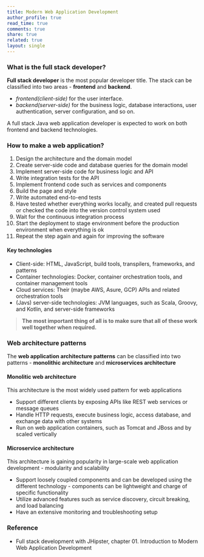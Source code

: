 ```yaml
---
title: Modern Web Application Development
author_profile: true
read_time: true
comments: true
share: true
related: true
layout: single
---
```


### What is the full stack developer?
**Full stack developer** is the most popular developer title. The stack can be classified into two areas - **frontend** and **backend**.
* *frontend(client-side)* for the user interface.
* *backend(server-side)* for the business logic, database interactions, user authentication, server configuration, and so on.

A full stack Java web application developer is expected to work on both frontend and backend technologies. 

### How to make a web application?
1. Design the architecture and the domain model
2. Create server-side code and database queries for the domain model
3. Implement server-side code for business logic and API
4. Write integration tests for the API
5. Implement frontend code such as services and components 
6. Build the page and style 
7. Write automated end-to-end tests
8. Have tested whether everything works locally, and created pull requests or checked the code into the version control system used
9. Wait for the continuous integration process
10. Start the deployment to stage environment before the production environment when everything is ok
11. Repeat the step again and again for improving the software

#### Key technologies
* Client-side: HTML, JavaScript, build tools, transpilers, frameworks, and patterns
* Container technologies: Docker, container orchestration tools, and container management tools
* Cloud services: Their (maybe AWS, Asure, GCP) APIs and related orchestration tools
* (Javs) server-side technologies: JVM languages, such as Scala, Groovy, and Kotlin, and server-side frameworks

> **The most important thing of all is to make sure that all of these work well together when required.**

### Web architecture patterns
The **web application architecture patterns** can be classified into two patterns - **monolithic architecture** and **microservices architecture**

#### Monolitic web architecture
This architecture is the most widely used pattern for web applications
* Support different clients by exposing APIs like REST web services or message queues
* Handle HTTP requests, execute business logic, access database, and exchange data with other systems
* Run on web application containers, such as Tomcat and JBoss and by scaled vertically

#### Microservice architecture
This architecture is gaining popularity in large-scale web application development - modularity and scalability
* Support loosely coupled components and can be developed using the different technology - components can be lightweight and charge of specific functionality 
* Utilize advanced features such as service discovery, circuit breaking, and load balancing
* Have an extensive monitoring and troubleshooting setup

### Reference 
* Full stack development with JHipster, chapter 01. Introduction to Modern Web Application Development
